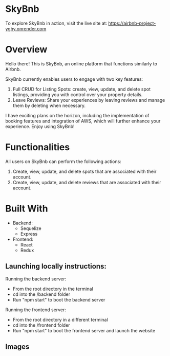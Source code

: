 # SkyBnb
To explore SkyBnb in action, visit the live site at: https://airbnb-project-yghy.onrender.com

# Overview

Hello there! This is SkyBnb, an online platform that functions similarly to Airbnb.

SkyBnb currently enables users to engage with two key features:

1. Full CRUD for Listing Spots: create, view, update, and delete spot listings, providing you with control over your property details.
2. Leave Reviews: Share your experiences by leaving reviews and manage them by deleting when necessary.

I have exciting plans on the horizon, including the implementation of booking features and integration of AWS, which will further enhance your experience. Enjoy using SkyBnb!


# Functionalities 

All users on SkyBnb can perform the following actions:

1. Create, view, update, and delete spots that are associated with their account.
2. Create, view, update, and delete reviews that are associated with their account.

# Built With

* Backend:
    * Sequelize
    * Express
* Frontend:
    * React
    * Redux
    
## Launching locally instructions:
Running the backend server:
* From the root directory in the terminal
* cd into the /backend folder
* Run "npm start" to boot the backend server

Running the frontend server:
* From the root directory in a different terminal
* cd into the /frontend folder
* Run "npm start" to boot the frontend server and launch the website

## Images

